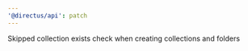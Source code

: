 ```yaml
---
'@directus/api': patch
---
```


Skipped collection exists check when creating collections and folders
